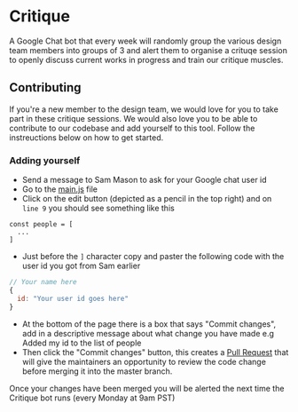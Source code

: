 # Critique

A Google Chat bot that every week will randomly group the various design team members into groups of 3 and alert them to organise a crituqe session to openly discuss current works in progress and train our critique muscles.

## Contributing

If you're a new member to the design team, we would love for you to take part in these critique sessions. We would also love you to be able to contribute to our codebase and add yourself to this tool. Follow the instreuctions below on how to get started.

### Adding yourself

- Send a message to Sam Mason to ask for your Google chat user id
- Go to the [main.js](https://github.com/cloudflare-design/critique-bot/blob/master/main.js) file
- Click on the edit button (depicted as a pencil in the top right) and on `line 9` you should see something like this

```
const people = [
  ...
]
```

- Just before the `]` character copy and paster the following code with the user id you got from Sam earlier

```javascript
// Your name here
{
  id: "Your user id goes here"
}
```

- At the bottom of the page there is a box that says "Commit changes", add in a descriptive message about what change you have made e.g Added my id to the list of people
- Then click the "Commit changes" button, this creates a [Pull Request](https://help.github.com/articles/about-pull-requests/) that will give the maintainers an opportunity to review the code change before merging it into the master branch.

Once your changes have been merged you will be alerted the next time the Critique bot runs (every Monday at 9am PST)
